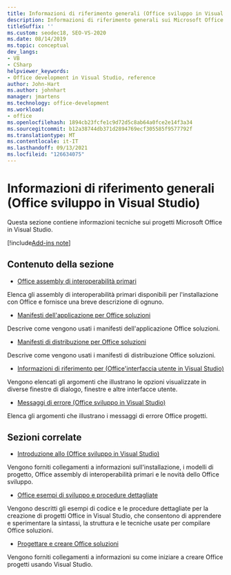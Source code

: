 ```yaml
---
title: Informazioni di riferimento generali (Office sviluppo in Visual Studio)
description: Informazioni di riferimento generali sui Microsoft Office di sviluppo in Visual Studio.
titleSuffix: ''
ms.custom: seodec18, SEO-VS-2020
ms.date: 08/14/2019
ms.topic: conceptual
dev_langs:
- VB
- CSharp
helpviewer_keywords:
- Office development in Visual Studio, reference
author: John-Hart
ms.author: johnhart
manager: jmartens
ms.technology: office-development
ms.workload:
- office
ms.openlocfilehash: 1894cb23fcfe1c9d72d5c8ab64a0fce2e14f3a34
ms.sourcegitcommit: b12a38744db371d2894769ecf305585f9577792f
ms.translationtype: MT
ms.contentlocale: it-IT
ms.lasthandoff: 09/13/2021
ms.locfileid: "126634075"
---
```

# <a name="general-reference-office-development-in-visual-studio"></a>Informazioni di riferimento generali (Office sviluppo in Visual Studio)
  Questa sezione contiene informazioni tecniche sui progetti Microsoft Office in Visual Studio.

[!include[Add-ins note](includes/addinsnote.md)]

## <a name="in-this-section"></a>Contenuto della sezione
- [Office assembly di interoperabilità primari](../vsto/office-primary-interop-assemblies.md)

 Elenca gli assembly di interoperabilità primari disponibili per l'installazione con Office e fornisce una breve descrizione di ognuno.

- [Manifesti dell'applicazione per Office soluzioni](../vsto/application-manifests-for-office-solutions.md)

 Descrive come vengono usati i manifesti dell'applicazione Office soluzioni.

- [Manifesti di distribuzione per Office soluzioni](../vsto/deployment-manifests-for-office-solutions.md)

 Descrive come vengono usati i manifesti di distribuzione Office soluzioni.

- [Informazioni di riferimento per &#40;Office'interfaccia utente in Visual Studio&#41;](../vsto/user-interface-reference-office-development-in-visual-studio.md)

 Vengono elencati gli argomenti che illustrano le opzioni visualizzate in diverse finestre di dialogo, finestre e altre interfacce utente.

- [Messaggi di errore &#40;Office sviluppo in Visual Studio&#41;](../vsto/error-messages-office-development-in-visual-studio.md)

 Elenca gli argomenti che illustrano i messaggi di errore Office progetti.

## <a name="related-sections"></a>Sezioni correlate
- [Introduzione allo &#40;Office sviluppo in Visual Studio&#41;](../vsto/getting-started-office-development-in-visual-studio.md)

 Vengono forniti collegamenti a informazioni sull'installazione, i modelli di progetto, Office assembly di interoperabilità primari e le novità dello Office sviluppo.

- [Office esempi di sviluppo e procedure dettagliate](../vsto/office-development-samples-and-walkthroughs.md)

 Vengono descritti gli esempi di codice e le procedure dettagliate per la creazione di progetti Office in Visual Studio, che consentono di apprendere e sperimentare la sintassi, la struttura e le tecniche usate per compilare Office soluzioni.

- [Progettare e creare Office soluzioni](../vsto/designing-and-creating-office-solutions.md)

 Vengono forniti collegamenti a informazioni su come iniziare a creare Office progetti usando Visual Studio.
